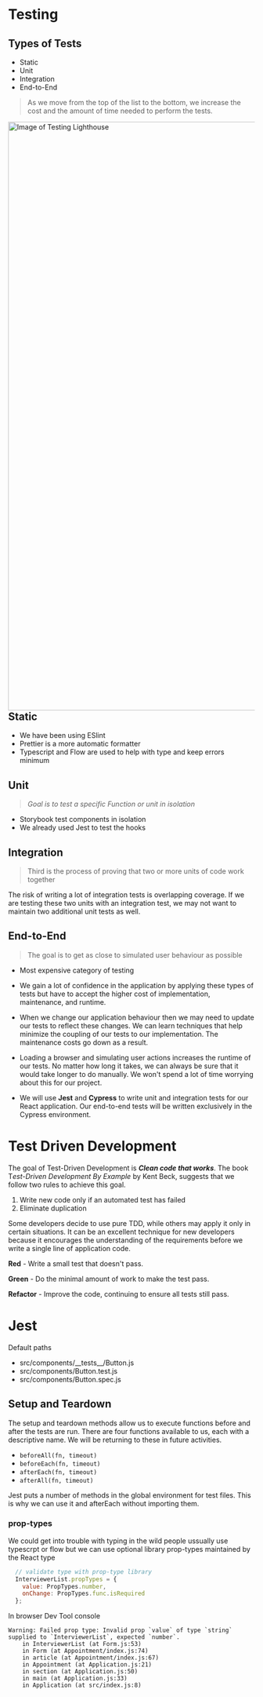 <head>
  <link 
      rel="stylesheet" 
      type="text/css" 
      media="all" 
      href="./color.css"/>
  <link 
      rel="stylesheet" 
      type="text/css" 
      media="all" 
      href="./CSS.css"/>
  <link 
      href="https://fonts.googleapis.com/css?family=Fira+Mono:500&display=swap" 
      rel="stylesheet">

<style> 
img {
    height:30vh;
    float:right;
}
</style>
</head>    

# Testing
## Types of Tests
- <span class="RoyalBlue">Static</span>
- <Span class="Violet"> 	Unit </Span> 
- <Span class="Peru"> 	Integration </Span>
- <Span class="Lime"> 	End-to-End </Span>

> <span class="Orange">As we move from the top of the list to the bottom, we increase the cost and the amount of time needed to perform the tests.</span>


![Image of Testing Lighthouse](https://s3-us-west-2.amazonaws.com/reactv2/figures/dc72db11-61e9-4b79-94c7-e55619b2baf4.png)

## <span class="RoyalBlue">Static</span>

- <span class="RoyalBlue">We have been using ESlint</span> 
- <span class="RoyalBlue">Prettier is a more automatic formatter</span> 
- <span class="RoyalBlue">Typescript and Flow are used to help with type and keep errors minimum</span>

## <span class="Violet">Unit</span>

> <span class="Violet">**Goal is to test a specific Function or unit in isolation*</span>*
- <span class="Violet">Storybook test components in isolation</span>
- <span class="Violet">We already used Jest to test the hooks</span>

## <span class="Peru">Integration</span>

> <span class="Peru">Third is the process of proving that two or more units of code work together</span>

<span class="Peru">The risk of writing a lot of integration tests is overlapping coverage. If we are testing these two units with an integration test, we may not want to maintain two additional unit tests as well</span>.

## <span class="Lime">End-to-End</span>

> <span class="Lime">The goal is to get as close to simulated user behaviour as possible</span>

- <span class="Lime"> Most expensive category of testing </span>
- <span class="Lime"> We gain a lot of confidence in the application by applying these types of tests but have to accept the higher cost of implementation, maintenance, and runtime.</span>

- <span class="Lime">When we change our application behaviour then we may need to update our tests to reflect these changes. We can learn techniques that help minimize the coupling of our tests to our implementation. The maintenance costs go down as a result.</span>

- <span class="Lime">Loading a browser and simulating user actions increases the runtime of our tests. No matter how long it takes, we can always be sure that it would take longer to do manually. We won't spend a lot of time worrying about this for our project.</span>

- <span class="Lime">We will use **<span class="Green">Jest</span>** and **<span class="Green">Cypress</span>** to write unit and integration tests for our React application. Our end-to-end tests will be written exclusively in the Cypress environment.</span>

# Test Driven Development

The goal of Test-Driven Development is ***Clean code that works***. The book T*est-Driven Development By Example* by Kent Beck, suggests that we follow two rules to achieve this goal.

1. Write new code only if an automated test has failed
1. Eliminate duplication

Some developers decide to use pure TDD, while others may apply it only in certain situations. It can be an excellent technique for new developers because it encourages the understanding of the requirements before we write a single line of application code.

<span class="Red">**Red** - Write a small test that doesn't pass.</span>

<span class="Green">**Green** - Do the minimal amount of work to make the test pass.</span>

<span class="Yellow">**Refactor** - Improve the code, continuing to ensure all tests still pass.</span>


# Jest

Default paths
- src/components/\_\_tests__/Button.js
- src/components/Button.test.js
- src/components/Button.spec.js

## Setup and Teardown

The setup and teardown methods allow us to execute functions before and after the tests are run. There are four functions available to us, each with a descriptive name. We will be returning to these in future activities.

  - `beforeAll(fn, timeout)`
  - `beforeEach(fn, timeout)`
  - `afterEach(fn, timeout)`
  - `afterAll(fn, timeout)`

Jest puts a number of methods in the global environment for test files. This is why we can use it and afterEach without importing them. 

### prop-types 
We could get into trouble with typing in the wild people ussually use typescrpt or flow but we can use optional library prop-types maintained by the React type

```js
  // validate type with prop-type library
  InterviewerList.propTypes = {
    value: PropTypes.number,
    onChange: PropTypes.func.isRequired
  };
```

In browser Dev Tool console 
```
Warning: Failed prop type: Invalid prop `value` of type `string` supplied to `InterviewerList`, expected `number`.
    in InterviewerList (at Form.js:53)
    in Form (at Appointment/index.js:74)
    in article (at Appointment/index.js:67)
    in Appointment (at Application.js:21)
    in section (at Application.js:50)
    in main (at Application.js:33)
    in Application (at src/index.js:8)
```
